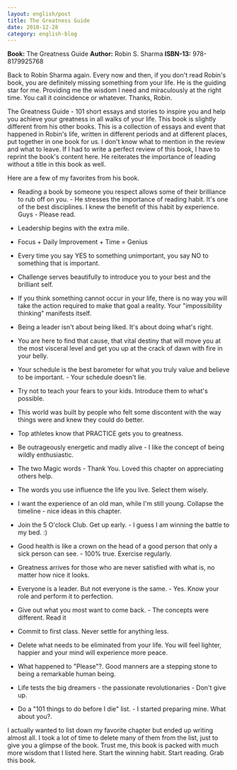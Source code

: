 ```yaml
---
layout: english/post
title: The Greatness Guide
date: 2010-12-28
category: english-blog
---
```


**Book:** The Greatness Guide
**Author:** Robin S. Sharma
**ISBN-13:** 978-8179925768

Back to Robin Sharma again. Every now and then, if you don't read Robin's book, you are definitely missing something from your life. He is the guiding star for me. Providing me the wisdom I need and miraculously at the right time. You call it coincidence or whatever. Thanks, Robin.

The Greatness Guide - 101 short essays and stories to inspire you and help you achieve your greatness in all walks of your life. This book is slightly different from his other books. This is a collection of essays and event that happened in Robin's life, written in different periods and at different places, put together in one book for us. I don't know what to mention in the review and what to leave. If I had to write a perfect review of this book, I have to reprint the book's content here. He reiterates the importance of leading without a title in this book as well.

Here are a few of my favorites from his book.

* Reading a book by someone you respect allows some of their brilliance to rub off on you. - He stresses the importance of reading habit. It's one of the best disciplines. I knew the benefit of this habit by experience. Guys - Please read.

* Leadership begins with the extra mile.

* Focus + Daily Improvement + Time = Genius

* Every time you say YES to something unimportant, you say NO to something that is important.

* Challenge serves beautifully to introduce you to your best and the brilliant self.

* If you think something cannot occur in your life, there is no way you will take the action required to make that goal a reality. Your "impossibility thinking" manifests itself.

* Being a leader isn't about being liked. It's about doing what's right.

* You are here to find that cause, that vital destiny that will move you at the most visceral level and get you up at the crack of dawn with fire in your belly.

* Your schedule is the best barometer for what you truly value and believe to be important. - Your schedule doesn't lie.

* Try not to teach your fears to your kids. Introduce them to what's possible.

* This world was built by people who felt some discontent with the way things were and knew they could do better.

* Top athletes know that PRACTICE gets you to greatness.

* Be outrageously energetic and madly alive - I like the concept of being wildly enthusiastic.

* The two Magic words - Thank You. Loved this chapter on appreciating others help.

* The words you use influence the life you live. Select them wisely.

* I want the experience of an old man, while I'm still young. Collapse the timeline - nice ideas in this chapter.

* Join the 5 O'clock Club. Get up early. - I guess I am winning the battle to my bed. :)

* Good health is like a crown on the head of a good person that only a sick person can see. - 100% true. Exercise regularly.

* Greatness arrives for those who are never satisfied with what is, no matter how nice it looks.

* Everyone is a leader. But not everyone is the same. - Yes. Know your role and perform it to perfection.

* Give out what you most want to come back. - The concepts were different. Read it

* Commit to first class. Never settle for anything less.

* Delete what needs to be eliminated from your life. You will feel lighter, happier and your mind will experience more peace.

* What happened to "Please"?. Good manners are a stepping stone to being a remarkable human being.

* Life tests the big dreamers - the passionate revolutionaries - Don't give up.

* Do a "101 things to do before I die" list. - I started preparing mine. What about you?.

I actually wanted to list down my favorite chapter but ended up writing almost all. I took a lot of time to delete many of them from the list, just to give you a glimpse of the book. Trust me, this book is packed with much more wisdom that I listed here. Start the winning habit. Start reading. Grab this book.
